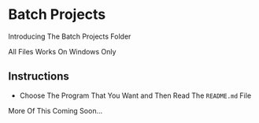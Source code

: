 # Batch Projects

Introducing The Batch Projects Folder

All Files Works On Windows Only

## Instructions

- Choose The Program That You Want and Then Read The `README.md` File

More Of This Coming Soon...

